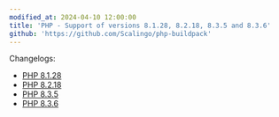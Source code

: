 ```yaml
---
modified_at: 2024-04-10 12:00:00
title: 'PHP - Support of versions 8.1.28, 8.2.18, 8.3.5 and 8.3.6'
github: 'https://github.com/Scalingo/php-buildpack'
---
```


Changelogs:
- [PHP 8.1.28](https://www.php.net/ChangeLog-8.php#8.1.28)
- [PHP 8.2.18](https://www.php.net/ChangeLog-8.php#8.2.18)
- [PHP 8.3.5](https://www.php.net/ChangeLog-8.php#8.3.5)
- [PHP 8.3.6](https://www.php.net/ChangeLog-8.php#8.3.6)
